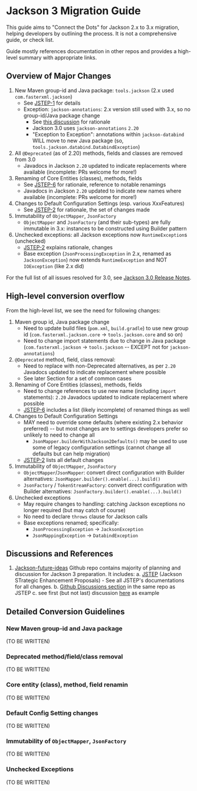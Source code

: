 # Jackson 3 Migration Guide

This guide aims to "Connect the Dots" for Jackson 2.x to 3.x migration, helping developers by outlining the process. It is not a comprehensive guide, or check list.

Guide mostly references documentation in other repos and provides a high-level summary with appropriate links.

## Overview of Major Changes

1. New Maven group-id and Java package: `tools.jackson` (2.x used `com.fasterxml.jackson`)
    - See [JSTEP-1](https://github.com/FasterXML/jackson-future-ideas/wiki/JSTEP-1) for details
    - Exception: `jackson-annotations`: 2.x version still used with 3.x, so no group-id/Java package change
         - See [this discussion](https://github.com/FasterXML/jackson-future-ideas/discussions/90) for rationale
         - Jackson 3.0 uses `jackson-annotations` `2.20`
         - "Exception to Exception": annotations within `jackson-databind` WILL move to new Java package (so, `tools.jackson.databind.DatabindException`)
2. All `@Deprecated` (as of 2.20) methods, fields and classes are removed from 3.0
    - Javadocs in Jackson `2.20` updated to indicate replacements where available (incomplete: PRs welcome for more!)
3. Renaming of Core Entities (classes), methods, fields
    - See [JSTEP-6](https://github.com/FasterXML/jackson-future-ideas/wiki/JSTEP-6) for rationale, reference to notable renamings
    - Javadocs in Jackson `2.20` updated to indicate new names where available (incomplete: PRs welcome for more!)
4. Changes to Default Configuration Settings (esp. various XxxFeatures)
    - See [JSTEP-2](https://github.com/FasterXML/jackson-future-ideas/wiki/JSTEP-2) for rationale, the set of changes made
5. Immutability of `ObjectMapper`, `JsonFactory`
    - `ObjectMapper` and `JsonFactory` (and their sub-types) are fully immutable in 3.x: instances to be  constructed using Builder pattern
6. Unchecked exceptions: all Jackson exceptions now `RuntimeException`s (unchecked)
    - [JSTEP-2](https://github.com/FasterXML/jackson-future-ideas/wiki/JSTEP-2)  explains rationale, changes
    - Base exception (`JsonProcessingException` in 2.x, renamed as `JacksonException`) now extends `RuntimeException` and NOT `IOException` (like 2.x did)

For the full list of all issues resolved for 3.0, see [Jackson 3.0 Release Notes](https://github.com/FasterXML/jackson/wiki/Jackson-Release-3.0).

## High-level conversion overflow

From the high-level list, we see the need for following changes:

1. Maven group id, Java package change
   - Need to update build files (`pom.xml`, `build.gradle`) to use new group id (`com.fasterxml.jackson.core` -> `tools.jackson.core` and so on)
   - Need to change import statements due to change in Java package (`com.fasterxml.jackson` -> `tools.jackson` -- EXCEPT not for `jackson-annotations`)
2. `@Deprecated` method, field, class removal:
   - Need to replace with non-Deprecated alternatives, as per `2.20` Javadocs updated to indicate replacement where possible
   - See later Section for a set of common cases
3. Renaming of Core Entities (classes), methods, fields
   - Need to change references to use new name (including `import` statements): `2.20` Javadocs updated to indicate replacement where possible
   - [JSTEP-6](https://github.com/FasterXML/jackson-future-ideas/wiki/JSTEP-6) includes a list (likely incomplete) of renamed things as well
4. Changes to Default Configuration Settings
   - MAY need to override some defaults (where existing 2.x behavior preferred) -- but most changes are to settings developers prefer so unlikely to need to change all
       - `JsonMapper.builderWithJackson2Defaults()` may be used to use some of legacy configuration settings (cannot change all defaults but can help migration)
    - [JSTEP-2](https://github.com/FasterXML/jackson-future-ideas/wiki/JSTEP-2) lists all default changes
5. Immutability of `ObjectMapper`, `JsonFactory`
    - `ObjectMapper`/`JsonMapper`: convert direct configuration with Builder alternatives: `JsonMapper.builder().enable(...).build()`
    - `JsonFactory` / `TokenStreamFactory`: convert direct configuration with Builder alternatives:  `JsonFactory.builder().enable(...).build()`
6. Unchecked exceptions
    - May require changes to handling: catching Jackson exceptions no longer required (but may catch of course)
    - No need to declare `throws` clause for Jackson calls
    - Base exceptions renamed; specifically:
        - `JsonProcessingException` -> `JacksonException`
        - `JsonMappingException` -> `DatabindException`

## Discussions and References

1. [Jackson-future-ideas](https://github.com/FasterXML/jackson-future-ideas/wiki) Github repo contains majority of planning and discussion for Jackson 3 preparation. It includes:
    a. [JSTEP](https://github.com/FasterXML/jackson-future-ideas/wiki/JSTEP) (Jackson STrategic Enhancement Proposals)
         - See all JSTEP's documentations for all changes. 
    b. [Github Discussions section](https://github.com/FasterXML/jackson-future-ideas/discussions) in the same repo as JSTEP
   c. see first (but not last) discussion [here](https://github.com/FasterXML/jackson-future-ideas/discussions/72) as example

## Detailed Conversion Guidelines

### New Maven group-id and Java package

(TO BE WRITTEN)

### Deprecated method/field/class removal

(TO BE WRITTEN)

### Core entity (class), method, field renamin

(TO BE WRITTEN)

### Default Config Setting changes

(TO BE WRITTEN)

### Immutability of `ObjectMapper`, `JsonFactory`

(TO BE WRITTEN)

### Unchecked Exceptions

(TO BE WRITTEN)
